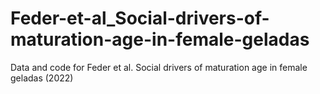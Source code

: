 # Feder-et-al_Social-drivers-of-maturation-age-in-female-geladas

Data and code for Feder et al. Social drivers of maturation age in female geladas (2022)
